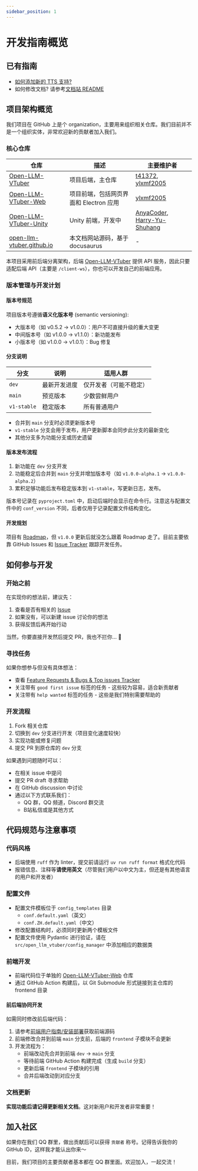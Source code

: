 ```yaml
---
sidebar_position: 1
---
```

# 开发指南概览

## 已有指南

- [如何添加新的 TTS 支持?](./backend/tts.mdx)
- 如何修改文档? 请参考[文档站 README](https://github.com/Open-LLM-VTuber/open-llm-vtuber.github.io)

## 项目架构概览

我们项目在 GitHub 上是个 organization，主要用来组织相关仓库。我们目前并不是一个组织实体，非常欢迎新的贡献者加入我们。

### 核心仓库

| 仓库 | 描述 | 主要维护者 |
|------|------|------------|
| [Open-LLM-VTuber](https://github.com/Open-LLM-VTuber/Open-LLM-VTuber) | 项目后端，主仓库 | [t41372](https://github.com/t41372), [ylxmf2005](https://github.com/ylxmf2005) |
| [Open-LLM-VTuber-Web](https://github.com/Open-LLM-VTuber/Open-LLM-VTuber-Web) | 项目前端，包括网页界面和 Electron 应用 | [ylxmf2005](https://github.com/ylxmf2005) |
| [Open-LLM-VTuber-Unity](https://github.com/Open-LLM-VTuber/Open-LLM-VTuber-Unity) | Unity 前端，开发中 | [AnyaCoder](https://github.com/AnyaCoder), [Harry-Yu-Shuhang](https://github.com/Harry-Yu-Shuhang) |
| [open-llm-vtuber.github.io](https://github.com/Open-LLM-VTuber/open-llm-vtuber.github.io) | 本文档网站源码，基于 docusaurus | - |

本项目采用前后端分离架构，后端 [Open-LLM-VTuber](https://github.com/Open-LLM-VTuber/Open-LLM-VTuber) 提供 API 服务，因此只要适配后端 API（主要是 `/client-ws`），你也可以开发自己的前端应用。

### 版本管理与开发计划

#### 版本号规范
项目版本号遵循**语义化版本号** (semantic versioning):
- 大版本号（如 v0.5.2 → v1.0.0）：用户不可直接升级的重大变更
- 中间版本号（如 v1.0.0 → v1.1.0）：新功能发布
- 小版本号（如 v1.0.0 → v1.0.1）：Bug 修复

#### 分支说明
| 分支 | 说明 | 适用人群 |
|------|------|----------|
| `dev` | 最新开发进度 | 仅开发者（可能不稳定） |
| `main` | 预览版本 | 少数尝鲜用户 |
| `v1-stable` | 稳定版本 | 所有普通用户 |

- 合并到 `main` 分支时必须更新版本号
- `v1-stable` 分支会用于发布，用户更新脚本会同步此分支的最新变化
- 其他分支多为功能分支或历史遗留

#### 版本发布流程
1. 新功能在 `dev` 分支开发
2. 功能稳定后合并到 `main` 分支并增加版本号（如 `v1.0.0-alpha.1` → `v1.0.0-alpha.2`）
3. 累积足够功能后发布稳定版本到 `v1-stable`，写更新日志，发布。

版本号记录在 `pyproject.toml` 中，启动后端时会显示在命令行。注意这与配置文件中的 `conf_version` 不同，后者仅用于记录配置文件结构变化。

#### 开发规划
项目有 [Roadmap](https://github.com/orgs/Open-LLM-VTuber/projects/2)，但 `v1.0.0` 更新后就没怎么跟着 Roadmap 走了。目前主要依靠 GitHub Issues 和 [Issue Tracker](https://github.com/Open-LLM-VTuber/Open-LLM-VTuber/issues/127) 跟踪开发任务。

## 如何参与开发

### 开始之前

在实现你的想法前，建议先：

1. 查看是否有相关的 [Issue](https://github.com/Open-LLM-VTuber/Open-LLM-VTuber/issues)
2. 如果没有，可以新建 issue 讨论你的想法
3. 获得反馈后再开始行动

当然，你要直接开发然后提交 PR，我也不拦你... 👀

### 寻找任务

如果你想参与但没有具体想法：

- 查看 [Feature Requests & Bugs & Top issues Tracker](https://github.com/Open-LLM-VTuber/Open-LLM-VTuber/issues/127)
- 关注带有 `good first issue` 标签的任务 - 这些较为容易，适合新贡献者
- 关注带有 `help wanted` 标签的任务 - 这些是我们特别需要帮助的

### 开发流程

1. Fork 相关仓库
2. 切换到 `dev` 分支进行开发（项目变化速度较快）
3. 实现功能或修复问题
4. 提交 PR 到原仓库的 `dev` 分支

如果遇到问题随时可以：
- 在相关 issue 中提问
- 提交 PR draft 寻求帮助
- 在 GitHub discussion 中讨论
- 通过以下方式联系我们：
  - QQ 群，QQ 频道，Discord 群交流
  - B站私信或是其他方式

## 代码规范与注意事项

### 代码风格

- 后端使用 `ruff` 作为 linter，提交前请运行 `uv run ruff format` 格式化代码
- 报错信息、注释等**请使用英文**（尽管我们用户以中文为主，但还是有其他语言的用户和开发者）

### 配置文件

- 配置文件模板位于 `config_templates` 目录
  - `conf.default.yaml`（英文）
  - `conf.ZH.default.yaml`（中文）
- 修改配置结构时，必须同时更新两个模板文件
- 配置文件使用 Pydantic 进行验证，请在 `src/open_llm_vtuber/config_manager` 中添加相应的数据类

### 前端开发

- 前端代码位于单独的 [Open-LLM-VTuber-Web](https://github.com/Open-LLM-VTuber/Open-LLM-VTuber-Web) 仓库
- 通过 GitHub Action 构建后，以 Git Submodule 形式链接到主仓库的 frontend 目录

#### 前后端协同开发
如需同时修改前后端代码：

1. 请参考[前端用户指南/安装部署](/docs/user-guide/frontend/install)获取前端源码
2. 前端修改合并到前端 `main` 分支前，后端的 `frontend` 子模块不会更新
3. 开发流程为：
   - 前端改动先合并到前端 `dev` → `main` 分支
   - 等待前端 GitHub Action 构建完成（生成 `build` 分支）
   - 更新后端 `frontend` 子模块的引用
   - 合并后端改动到对应分支

### 文档更新

**实现功能后请记得更新相关文档**。这对新用户和开发者非常重要！

## 加入社区

如果你在我们 QQ 群里，做出贡献后可以获得 `贡献者` 称号。记得告诉我你的 GitHub ID，这样我才能认出你来～

目前，我们项目的主要贡献者基本都在 QQ 群里面。欢迎加入，一起交流！
